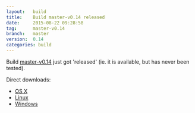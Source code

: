 ```yaml
---
layout:   build
title:    Build master-v0.14 released
date:     2015-08-22 09:28:58
tag:      master-v0.14
branch:   master
version:  0.14
categories: build
---
```

Build [master-v0.14][github-release] just got 'released' (ie. it is available, but has never been tested).

Direct downloads:

  - [OS X][osx-download]
  - [Linux][linux-download]
  - [Windows][windows-download]

[osx-download]: https://github.com/cor/LD33/releases/download/master-v0.14/osx_master-v0.14.zip
[linux-download]: https://github.com/cor/LD33/releases/download/master-v0.14/linux_master-v0.14.zip
[windows-download]: https://github.com/cor/LD33/releases/download/master-v0.14/windows_master-v0.14.zip
[github-release]: https://github.com/cor/LD33/releases/tag/master-v0.14
